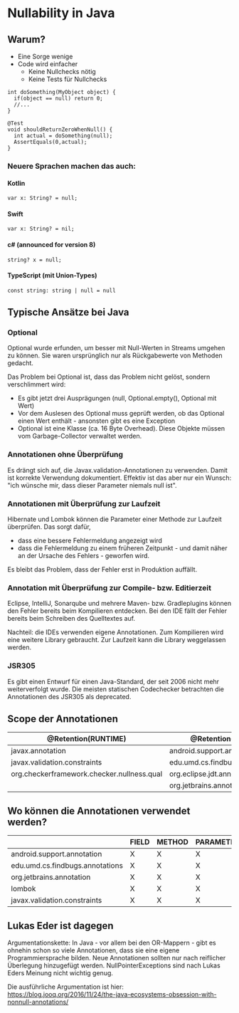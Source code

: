 # Nullability in Java

## Warum?
* Eine Sorge wenige
* Code wird einfacher
  - Keine Nullchecks nötig
  - Keine Tests für Nullchecks

```
int doSomething(MyObject object) { 
  if(object == null) return 0; 
  //... 
} 
```
```
@Test 
void shouldReturnZeroWhenNull() { 
  int actual = doSomething(null); 
  AssertEquals(0,actual); 
} 
```

### Neuere Sprachen machen das auch:

#### Kotlin  
`var x: String? = null;`
#### Swift 
`var x: String? = nil;`
#### c# (announced for version 8) 
`string? x = null;`
#### TypeScript (mit Union-Types)
`const string: string | null = null`

## Typische Ansätze bei Java

### Optional

Optional wurde erfunden, um besser mit Null-Werten in Streams umgehen zu können. Sie waren ursprünglich nur als Rückgabewerte von Methoden gedacht.

Das Problem bei Optional ist, dass das Problem nicht gelöst, sondern verschlimmert wird:
* Es gibt jetzt drei Ausprägungen (null, Optional.empty(), Optional mit Wert)
* Vor dem Auslesen des Optional muss geprüft werden, ob das Optional einen Wert enthält - ansonsten gibt es eine Exception
* Optional ist eine Klasse (ca. 16 Byte Overhead). Diese Objekte müssen vom Garbage-Collector verwaltet werden.

### Annotationen ohne Überprüfung

Es drängt sich auf, die Javax.validation-Annotationen zu verwenden. Damit ist korrekte Verwendung dokumentiert. Effektiv ist das aber nur ein Wunsch: "ich wünsche mir, dass dieser Parameter niemals null ist".

### Annotationen mit Überprüfung zur Laufzeit

Hibernate und Lombok können die Parameter einer Methode zur Laufzeit überprüfen. Das sorgt dafür,
* dass eine bessere Fehlermeldung angezeigt wird
* dass die Fehlermeldung zu einem früheren Zeitpunkt - und damit näher an der Ursache des Fehlers - geworfen wird.

Es bleibt das Problem, dass der Fehler erst in Produktion auffällt.

### Annotation mit Überprüfung zur Compile- bzw. Editierzeit

Eclipse, IntelliJ, Sonarqube und mehrere Maven- bzw. Gradleplugins können den Fehler bereits beim Kompilieren entdecken. Bei den IDE fällt der Fehler bereits beim Schreiben des Quelltextes auf.

Nachteil: die IDEs verwenden eigene Annotationen. Zum Kompilieren wird eine weitere Library gebraucht. Zur Laufzeit kann die Library weggelassen werden.

### JSR305

Es gibt einen Entwurf für einen Java-Standard, der seit 2006 nicht mehr weiterverfolgt wurde. Die meisten statischen Codechecker betrachten die Annotationen des JSR305 als deprecated.


## Scope der Annotationen

| @Retention(RUNTIME)                        | @Retention(CLASS)               |
| ------------------------------------------ | ------------------------------- |
| javax.annotation                           | android.support.annotation      |
| javax.validation.constraints               | edu.umd.cs.findbugs.annotations |
| org.checkerframework.checker.nullness.qual | org.eclipse.jdt.annotation      |
|                                            | org.jetbrains.annotations       |


## Wo können die Annotationen verwendet werden?

|                                 | FIELD | METHOD | PARAMETER | LOCAL_VARIABLE |
| ------------------------------- | ----- | ------ | --------- | -------------- |
| android.support.annotation      | X     | X      | X         |                |
| edu.umd.cs.findbugs.annotations | X     | X      | X         | X              |
| org.jetbrains.annotation        | X     | X      | X         | X              |
| lombok                          | X     | X      | X         | X              |
| javax.validation.constraints    | X     | X      | X         |                |

## Lukas Eder ist dagegen

Argumentationskette: In Java - vor allem bei den OR-Mappern - gibt es ohnehin schon so viele Annotationen, dass sie eine eigene Programmiersprache bilden. Neue Annotationen sollten nur nach reiflicher Überlegung hinzugefügt werden. NullPointerExceptions sind nach Lukas Eders Meinung nicht wichtig genug. 

Die ausführliche Argumentation ist hier: https://blog.jooq.org/2016/11/24/the-java-ecosystems-obsession-with-nonnull-annotations/